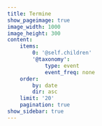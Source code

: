```yaml
---
title: Termine
show_pageimage: true
image_width: 1000
image_height: 300
content:
    items:
        0: '@self.children'
        '@taxonomy':
            type: event
            event_freq: none
    order:
        by: date
        dir: asc
    limit: '20'
    pagination: true
show_sidebar: true
---
```


